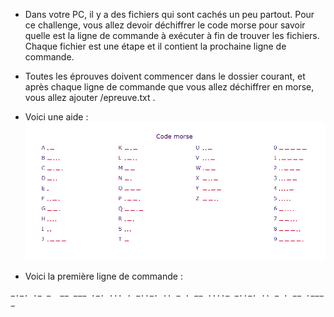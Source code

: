- Dans votre PC, il y a des fichiers qui sont cachés un peu partout. Pour ce challenge, vous allez devoir déchiffrer le code morse pour savoir quelle est la ligne de commande à exécuter à fin de trouver les fichiers. Chaque fichier est une étape et il contient la prochaine ligne de commande.

- Toutes les éprouves doivent commencer dans le dossier courant, et après chaque ligne de commande que vous allez déchiffrer en morse, vous allez ajouter /epreuve.txt .

- Voici une aide : 
![alt alphabet](./img/alphabet.png)

- Voici la première ligne de commande : 

```
−·−· ·− −  −− −−− ·−· ··· · −··−· ·· − · −− ····− −··−· ·· − · −− ·−−−− 
```